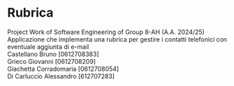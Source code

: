 # Rubrica
Project  Work of Software Engineering of Group 8-AH (A.A. 2024/25)
Applicazione che implementa una rubrica per gestire i contatti telefonici con eventuale aggiunta di e-mail  
Castellano Bruno [0612708383]  
Grieco Giovanni [0612708209]  
Giachetta Corradomaria [0612708054]  
Di Carluccio Alessandro [612707283]

